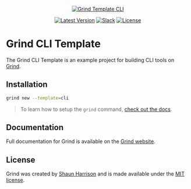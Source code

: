 <p align="center"><a href="https://grind.rocks"><img src="https://assets.grind.rocks/docs/img/grind-template-cli.svg" alt="Grind Template CLI" /></a></p>

<p align="center">
<a href="https://github.com/grindjs/grindjs/tree/master/starters/cli"><img src="https://img.shields.io/github/tag/grindjs/example-cli.svg" alt="Latest Version"></a>
<a href="https://chat.grind.rocks"><img src="https://chat.grind.rocks/badge.svg" alt="Slack"></a>
<a href="https://github.com/grindjs/grindjs/tree/master/starters/cli"><img src="https://img.shields.io/badge/License-MIT-blue.svg" alt="License"></a>
</p>

# Grind CLI Template

The Grind CLI Template is an example project for building CLI tools on [Grind](https://github.com/grindjs/grindjs).

## Installation

```bash
grind new --template=cli
```

> To learn how to setup the `grind` command, [check out the docs](https://grind.rocks/docs/master/guides/installation).

## Documentation

Full documentation for Grind is available on the [Grind website](https://grind.rocks/).

## License

Grind was created by [Shaun Harrison](https://github.com/shnhrrsn) and is made available under the [MIT license](LICENSE).
